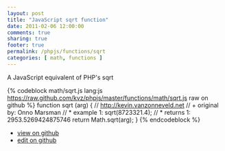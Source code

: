 ```yaml
---
layout: post
title: "JavaScript sqrt function"
date: 2011-02-06 12:00:00
comments: true
sharing: true
footer: true
permalink: /phpjs/functions/sqrt
categories: [ math, functions ]
---
```

A JavaScript equivalent of PHP's sqrt
<!-- more -->
{% codeblock math/sqrt.js lang:js https://raw.github.com/kvz/phpjs/master/functions/math/sqrt.js raw on github %}
function sqrt (arg) {
    // http://kevin.vanzonneveld.net
    // +   original by: Onno Marsman
    // *     example 1: sqrt(8723321.4);
    // *     returns 1: 2953.5269424875746
    return Math.sqrt(arg);
}
{% endcodeblock %}
<ul>
 <li><a href="https://github.com/kvz/phpjs/blob/master/functions/math/sqrt.js">view on github</a></li>
 <li><a href="https://github.com/kvz/phpjs/edit/master/functions/math/sqrt.js">edit on github</a></li>
</ul>
